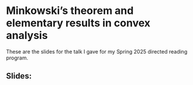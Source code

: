 # Minkowski’s theorem and elementary results in convex analysis
These are the slides for the talk I gave for my Spring 2025 directed reading program.
## Slides:
<object data="assets/drp25.pdf" width="1000" height="1000" type='application/pdf'></object>
